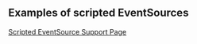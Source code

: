 ## Examples of scripted EventSources

[Scripted EventSource Support Page](https://www.logicmonitor.com/support/eventsources/types-of-events/script-eventsources/)
